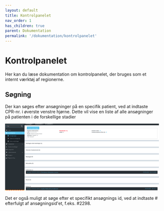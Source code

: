 ```yaml
---
layout: default
title: Kontrolpanelet
nav_order: 1
has_children: true
parent: Dokumentation
permalink: '/dokumentation/kontrolpanelet'
---
```


# Kontrolpanelet

Her kan du læse dokumentation om kontrolpanelet, der bruges som et internt værktøj af regionerne.

## Søgning

Der kan søges efter ansøgninger på en specifik patient, ved at indtaste CPR-nr. i øverste venstre hjørne. Dette vil vise en liste af alle ansøgninger på patienten i de forskellige stadier

![Søge resultat](/assets/documentation/search-result.png)

Det er også muligt at søge efter et specifikt ansøgnings id, ved at indtaste # efterfulgt af ansøgningsid'et, f.eks. #2298.
